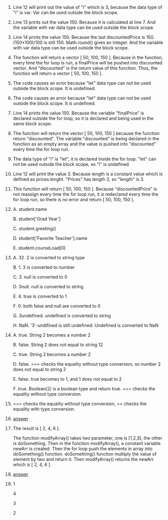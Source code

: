 
1. Line 12 will print out the value of "i" which is 3, because the data type of "i" is var. Var can be used outside the block scope. 

2. Line 13 prints out the value 150. Because it is calculated at line 7. And the variable with var data type can be used outside the block scope.

3. Line 14 prints the value 150. Because the last discountedPrice is 150. (150*100)/100 is still 150. Math.round() gives an integer. And the variable with var data type can be used outside the block scope.

4. The function will return a vector [ 50, 100, 150 ]. Because in the function, every time the for loop is run, a finalPrice will be pushed into discounted vector. And "discounted" is the return value of this function. Thus, the function will return a vector [ 50, 100, 150 ].

5. The code causes an error because "let" data type can not be used outside the block scope. It is undefined. 

6. The code causes an error because "let" data type can not be used outside the block scope. It is undefined. 

7. Line 14 prints the value 150. Because the variable "finalPrice" is declared outside the for loop, so it is declared and being used in the same block scope. 

8. The function will return the vector [ 50, 100, 150 ] because the function return "discounted". The variable "discounted" is being declared in the function as an empty array and the value is pushed into "discounted" every time the for loop run. 

9. The data type of "i" is "let", it is declared inside the for loop. "let" can not be used outside the block scope, so "i" is undefined. 

10. Line 12 will print the value 3. Because length is a constant value which is defined as prices.lenght. "Prices" has length 3, so "length" is 3.

11. This function will return [ 50, 100, 150 ]. Because "discountedPrice" is not reassign every time the for loop run, it is redeclared every time the for loop run, so there is no error and return [ 50, 100, 150 ].

12. A. student.name
    
    B. student['Grad Year']

    C. student.greeting()
    
    D. student['Favorite Teacher'].name

    E. student.courseLoad[0]

13. A. 32. 2 is converted to string type

    B. 1. 3 is converted to number    

    C. 3. null is converted to 0

    D. 3null. null is converted to string

    E. 4. true is converted to 1

    F. 0. both false and null are converted to 0

    G. 3undefined. undefined is converted to string

    H. NaN. '3'-undifined is still undefined. Undefined is converted to NaN

14. A. true. String 2 becomes a number 2

    B. false. String 2 does not equal to string 12

    C. true. String 2 becomes a number 2

    D. false. === checks the equality without type conversion, so number 2 does not equal to string 2

    E. false. true becomes to 1, and 1 does not equal to 2

    F. true. Boolean(2) is a boolean type and return true. === checks the equality without type conversion.

15. === checks the equality without type conversion, == checks the equality with type conversion. 

16. [answer](part2-question16.js)

17. The result is [ 2, 4, 6 ].

    The function modifyArray() takes two parameter, one is [1,2,3], the other is doSomething. Then in the function modifyArray(), a constant variable newArr is created. Then the for loop push the elements in array into doSomething() function. doSomething() function multiply the value of element by two and return it. Then modifyArray() returns the newArr which is [ 2, 4, 6 ].

18. [answer](part2-question18.js)

19. 1

    4

    3

    2